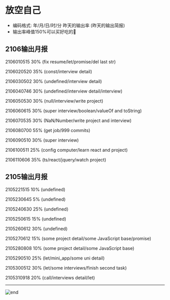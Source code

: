 
# 放空自己
- 编码格式: 年/月/日/时/分 昨天的输出率 (昨天的输出简报)
- 输出率峰值150%可以买好吃的🍖

## 2106输出月报

2106010515 30% (fix resume/let/promise/del last str)

2106020520 35% (const/interview detail)

2106030502 30% (undefined/interview detail)

2106040746 30% (undefined/interview detail/interview)

2106050530 30% (null/interview/write project)

2106060615 30% (super interview/boolean/valueOf and toString)

2106070535 30% (NaN/Number/write project and interview)

2106080700 55% (get job/999 commits)

2106090510 30% (super interview)

2106100511 25% (config computer/learn react and project)

2106110606 35% (ts/react/jquery/watch project)











## 2105输出月报

2105221515 10% (undefined)

2105230645 5% (undefined)

2105240630 25% (undefined)

2105250615 15% (undefined)

2105260612 30% (undefined)

2105270612 15% (some project detail/some JavaScript base/promise)

2105280808 10% (some project detail/some JavaScript base)

2105290510 25% (let/mini_app/some uni detail)

2105300512 30% (let/some interviews/finish second task)

2105310918 20% (call/interviews detail/let)

------
![end](https://gitee.com/techpang/img_emoji_libs/raw/master/img_bed/markdown_images/end.jpg '富婆加我吧不想努力了')
